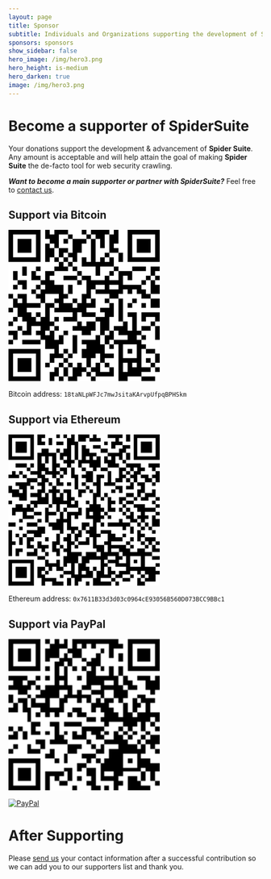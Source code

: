 ```yaml
---
layout: page
title: Sponsor
subtitle: Individuals and Organizations supporting the development of SpiderSuite
sponsors: sponsors
show_sidebar: false
hero_image: /img/hero3.png
hero_height: is-medium
hero_darken: true
image: /img/hero3.png
---
```


# Become a supporter of SpiderSuite

Your donations support the development & advancement of **Spider Suite**. 
Any amount is acceptable and will help attain the goal of making **Spider Suite** the de-facto tool for web security crawling.

_**Want to become a main supporter or partner with SpiderSuite?**_ Feel free to [contact us](/contacts/).

## Support via Bitcoin

<img src="/img/bitcoin_address.png" width=300/>

Bitcoin address: `18taNLpWFJc7mwJsitaKArvpUfpqBPHSkm`

## Support via Ethereum

<img src="/img/ethereum_address.png" width=300/>

Ethereum address: `0x7611B33d3d03c0964cE93056B560D073BCC9BBc1`
## Support via PayPal

<img src="/img/paypal.png" width=300>

[![PayPal](https://www.paypalobjects.com/en_US/i/btn/btn_donate_LG.gif)](https://www.paypal.com/donate/?hosted_button_id=QSYPMNDY79GQY)


# After Supporting

Please [send us](/contacts/) your contact information after a successful contribution so we can add you to our supporters list and thank you.